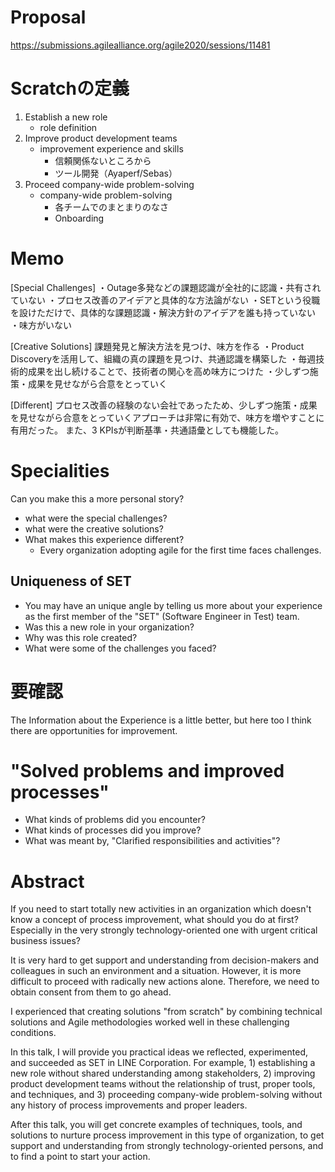 
# Proposal
https://submissions.agilealliance.org/agile2020/sessions/11481


# Scratchの定義
1. Establish a new role
    - role definition
2. Improve product development teams
    - improvement experience and skills
        - 信頼関係ないところから
        - ツール開発（Ayaperf/Sebas）
3. Proceed company-wide problem-solving
    - company-wide problem-solving
        - 各チームでのまとまりのなさ
        - Onboarding


# Memo
[Special Challenges]
・Outage多発などの課題認識が全社的に認識・共有されていない
・プロセス改善のアイデアと具体的な方法論がない
・SETという役職を設けただけで、具体的な課題認識・解決方針のアイデアを誰も持っていない
・味方がいない

[Creative Solutions]
課題発見と解決方法を見つけ、味方を作る
・Product Discoveryを活用して、組織の真の課題を見つけ、共通認識を構築した
・毎週技術的成果を出し続けることで、技術者の関心を高め味方につけた
・少しずつ施策・成果を見せながら合意をとっていく

[Different]
プロセス改善の経験のない会社であったため、少しずつ施策・成果を見せながら合意をとっていくアプローチは非常に有効で、味方を増やすことに有用だった。
また、3 KPIsが判断基準・共通語彙としても機能した。



# Specialities
Can you make this a more personal story?
- what were the special challenges?
- what were the creative solutions?
- What makes this experience different?
    - Every organization adopting agile for the first time faces challenges.


## Uniqueness of SET
- You may have an unique angle by telling us more about your experience as the first member of the "SET" (Software Engineer in Test) team.
- Was this a new role in your organization?
- Why was this role created?
- What were some of the challenges you faced?



# 要確認
The Information about the Experience is a little better, but here too
I think there are opportunities for improvement.

# "Solved problems and improved processes"
- What kinds of problems did you encounter?
- What kinds of processes did you improve?
- What was meant by, "Clarified responsibilities and activities"?



# Abstract
If you need to start totally new activities in an organization which doesn't know a concept of process improvement, what should you do at first? Especially in the very strongly technology-oriented one with urgent critical business issues?

It is very hard to get support and understanding from decision-makers and colleagues in such an environment and a situation. However, it is more difficult to proceed with radically new actions alone. Therefore, we need to obtain consent from them to go ahead.

I experienced that creating solutions "from scratch" by combining technical solutions and Agile methodologies worked well in these challenging conditions.

In this talk, I will provide you practical ideas we reflected, experimented, and succeeded as SET in LINE Corporation. For example, 1) establishing a new role without shared understanding among stakeholders, 2) improving product development teams without the relationship of trust, proper tools, and techniques, and 3) proceeding company-wide problem-solving without any history of process improvements and proper leaders.

After this talk, you will get concrete examples of techniques, tools, and solutions to nurture process improvement in this type of organization, to get support and understanding from strongly technology-oriented persons, and to find a point to start your action.

